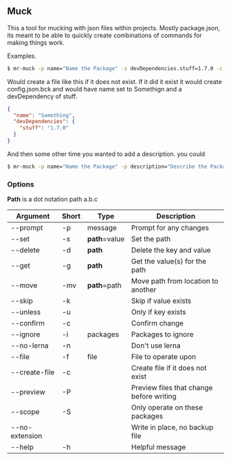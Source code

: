 ## Muck
This a tool for mucking with json files within projects. Mostly package.json, its meant to be able to quickly create
combinations of commands for making things work.

Examples.
```sh
$ mr-muck -p name="Name the Package" -s devDependencies.stuff=1.7.0 -c -C -n config.json
```
Would create a file like this if it does not exist.  If it did it exist it would create config.json.bck and would
have name set to Somethign and a devDependency of stuff.

```json
{
  "name": "Something",
  "devDependencies": {
    "stuff": "1.7.0"
  }
}

```
And then some other time you wanted to add a description. you could
```sh
$ mr-muck -p name="Name the Package" -p description="Describe the Package" -s devDependencies.stuff=1.7.0 -s dependencies.other=1.0.0
```

### Options

**Path** is a dot notation path a.b.c

| Argument      | Short | Type       | Description                      |
| ------------- | ------|------------| ---------------------------------|
| --prompt      | -p    | message    | Prompt for any changes           |
| --set         | -s    | **path**=value | Set the path                 |
| --delete      | -d    | **path**   | Delete the key and value         |
| --get         | -g    | **path**   | Get the value(s) for the path    |
| --move        | -mv   | **path**=path | Move path from location to another|
| --skip        | -k    |            | Skip if value exists             |
| --unless      | -u    |            | Only if key exists               |
| --confirm     | -c    |            | Confirm change                   |
| --ignore      | -i    | packages   | Packages to ignore               |
| --no-lerna    | -n    |            | Don't use lerna                  |
| --file        | -f    | file       | File to operate upon             |
| --create-file | -c    |            | Create file if it does not exist |
| --preview     | -P    |            | Preview files that change before writing|
| --scope       | -S    |            | Only operate on these packages   |
| --no-extension|       |            | Write in place, no backup file   |
| --help        | -h    |            | Helpful message                  |
